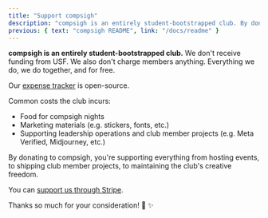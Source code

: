 ```yaml
---
title: "Support compsigh"
description: "compsigh is an entirely student-bootstrapped club. By donating, you're supporting everything from hosting events, to shipping club member projects, to maintaining the club's creative freedom."
previous: { text: "compsigh README", link: "/docs/readme" }
---
```


**compsigh is an entirely student-bootstrapped club.** We don't receive funding from USF. We also don't charge members anything. Everything we do, we do together, and for free.

Our [expense tracker](https://compsigh.notion.site/expense-tracker-7e1fc8c3a507491e9439cce0d13cb1bc) is open-source.

Common costs the club incurs:

- Food for compsigh nights
- Marketing materials (e.g. stickers, fonts, etc.)
- Supporting leadership operations and club member projects (e.g. Meta Verified, Midjourney, etc.)

By donating to compsigh, you're supporting everything from hosting events, to shipping club member projects, to maintaining the club's creative freedom.

You can [support us through Stripe](https://donate.stripe.com/eVa7uv8EkcRcgH6fZ0).

Thanks so much for your consideration! 💛 ✨
